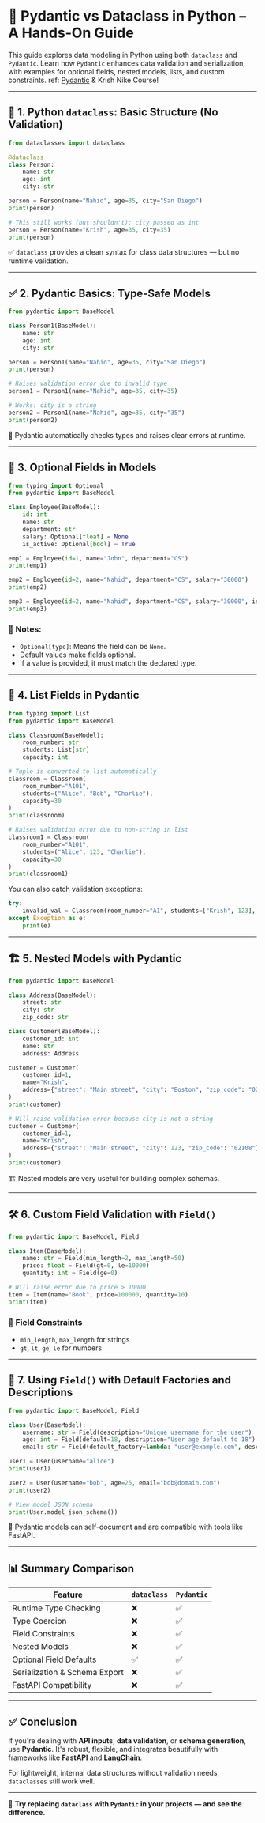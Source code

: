 
# 🧠 Pydantic vs Dataclass in Python – A Hands-On Guide

This guide explores data modeling in Python using both `dataclass` and `Pydantic`. Learn how `Pydantic` enhances data validation and serialization, with examples for optional fields, nested models, lists, and custom constraints.
ref: [Pydantic](https://docs.pydantic.dev/) & Krish Nike Course!

---

## 📍 1. Python `dataclass`: Basic Structure (No Validation)

```python
from dataclasses import dataclass

@dataclass
class Person:
    name: str
    age: int
    city: str

person = Person(name="Nahid", age=35, city="San Diego")
print(person)

# This still works (but shouldn't): city passed as int
person = Person(name="Krish", age=35, city=35)
print(person)
```

✅ `dataclass` provides a clean syntax for class data structures — but no runtime validation.

---

## ✅ 2. Pydantic Basics: Type-Safe Models

```python
from pydantic import BaseModel

class Person1(BaseModel):
    name: str
    age: int
    city: str

person = Person1(name="Nahid", age=35, city="San Diego")
print(person)

# Raises validation error due to invalid type
person1 = Person1(name="Nahid", age=35, city=35)

# Works: city is a string
person2 = Person1(name="Nahid", age=35, city="35")
print(person2)
```

📌 Pydantic automatically checks types and raises clear errors at runtime.

---

## 🧩 3. Optional Fields in Models

```python
from typing import Optional
from pydantic import BaseModel

class Employee(BaseModel):
    id: int
    name: str
    department: str
    salary: Optional[float] = None
    is_active: Optional[bool] = True

emp1 = Employee(id=1, name="John", department="CS")
print(emp1)

emp2 = Employee(id=2, name="Nahid", department="CS", salary="30000")
print(emp2)

emp3 = Employee(id=2, name="Nahid", department="CS", salary="30000", is_active=1)
print(emp3)
```

### 📘 Notes:
- `Optional[type]`: Means the field can be `None`.
- Default values make fields optional.
- If a value is provided, it must match the declared type.

---

## 👥 4. List Fields in Pydantic

```python
from typing import List
from pydantic import BaseModel

class Classroom(BaseModel):
    room_number: str
    students: List[str]
    capacity: int

# Tuple is converted to list automatically
classroom = Classroom(
    room_number="A101",
    students=("Alice", "Bob", "Charlie"),
    capacity=30
)
print(classroom)

# Raises validation error due to non-string in list
classroom1 = Classroom(
    room_number="A101",
    students=("Alice", 123, "Charlie"),
    capacity=30
)
print(classroom1)
```

You can also catch validation exceptions:

```python
try:
    invalid_val = Classroom(room_number="A1", students=["Krish", 123], capacity=30)
except Exception as e:
    print(e)
```

---

## 🏗️ 5. Nested Models with Pydantic

```python
from pydantic import BaseModel

class Address(BaseModel):
    street: str
    city: str
    zip_code: str

class Customer(BaseModel):
    customer_id: int
    name: str
    address: Address

customer = Customer(
    customer_id=1,
    name="Krish",
    address={"street": "Main street", "city": "Boston", "zip_code": "02108"}
)
print(customer)

# Will raise validation error because city is not a string
customer = Customer(
    customer_id=1,
    name="Krish",
    address={"street": "Main street", "city": 123, "zip_code": "02108"}
)
print(customer)
```

🏗️ Nested models are very useful for building complex schemas.

---

## 🛠️ 6. Custom Field Validation with `Field()`

```python
from pydantic import BaseModel, Field

class Item(BaseModel):
    name: str = Field(min_length=2, max_length=50)
    price: float = Field(gt=0, le=10000)
    quantity: int = Field(ge=0)

# Will raise error due to price > 10000
item = Item(name="Book", price=100000, quantity=10)
print(item)
```

### 🎯 Field Constraints
- `min_length`, `max_length` for strings
- `gt`, `lt`, `ge`, `le` for numbers

---

## 👤 7. Using `Field()` with Default Factories and Descriptions

```python
from pydantic import BaseModel, Field

class User(BaseModel):
    username: str = Field(description="Unique username for the user")
    age: int = Field(default=18, description="User age default to 18")
    email: str = Field(default_factory=lambda: "user@example.com", description="Default email address")

user1 = User(username="alice")
print(user1)

user2 = User(username="bob", age=25, email="bob@domain.com")
print(user2)

# View model JSON schema
print(User.model_json_schema())
```

🧪 Pydantic models can self-document and are compatible with tools like FastAPI.

---

## 📊 Summary Comparison

| Feature                          | `dataclass` | `Pydantic` |
|----------------------------------|-------------|------------|
| Runtime Type Checking            | ❌          | ✅         |
| Type Coercion                    | ❌          | ✅         |
| Field Constraints                | ❌          | ✅         |
| Nested Models                    | ❌          | ✅         |
| Optional Field Defaults          | ✅          | ✅         |
| Serialization & Schema Export   | ❌          | ✅         |
| FastAPI Compatibility            | ❌          | ✅         |

---

## ✅ Conclusion

If you're dealing with **API inputs**, **data validation**, or **schema generation**, use **Pydantic**. It's robust, flexible, and integrates beautifully with frameworks like **FastAPI** and **LangChain**.

For lightweight, internal data structures without validation needs, `dataclasses` still work well.

---

🧠 **Try replacing `dataclass` with `Pydantic` in your projects — and see the difference.**
